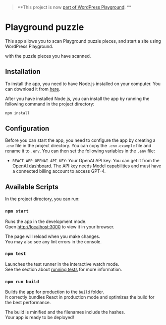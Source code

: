 > **This project is now [part of WordPress Playground](https://github.com/WordPress/wordpress-playground/tree/trunk/packages/playground/puzzle). **


# Playground puzzle

This app allows you to scan Playground puzzle pieces, and start a site using WordPress Playground.

with the puzzle pieces you have scanned.

## Installation

To install the app, you need to have Node.js installed on your computer. You can download it from [here](https://nodejs.org/).

After you have installed Node.js, you can install the app by running the following command in the project directory:

```bash
npm install
```

## Configuration

Before you can start the app, you need to configure the app by creating a `.env` file in the project directory. You can copy the `.env.example` file and rename it to `.env`. You can then set the following variables in the `.env` file:

- `REACT_APP_OPENAI_API_KEY`: Your OpenAI API key. You can get it from the [OpenAI dashboard](https://platform.openai.com/api-keys). The API key needs Model capabilities and must have a connected billing account to access GPT-4.

## Available Scripts

In the project directory, you can run:

### `npm start`

Runs the app in the development mode.\
Open [http://localhost:3000](http://localhost:3000) to view it in your browser.

The page will reload when you make changes.\
You may also see any lint errors in the console.

### `npm test`

Launches the test runner in the interactive watch mode.\
See the section about [running tests](https://facebook.github.io/create-react-app/docs/running-tests) for more information.

### `npm run build`

Builds the app for production to the `build` folder.\
It correctly bundles React in production mode and optimizes the build for the best performance.

The build is minified and the filenames include the hashes.\
Your app is ready to be deployed!

